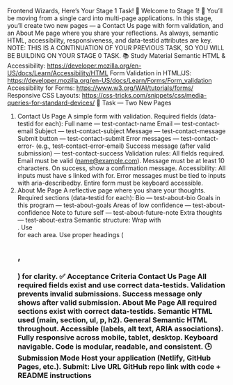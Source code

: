 Frontend Wizards, Here’s Your Stage 1 Task! :rocket:
Welcome to Stage 1! :tada:
You’ll be moving from a single card into multi-page applications. In this stage, you’ll create two new pages — a Contact Us page with form validation, and an About Me page where you share your reflections. As always, semantic HTML, accessibility, responsiveness, and data-testid attributes are key.
NOTE: THIS IS A CONTINUATION OF YOUR PREVIOUS TASK, SO YOU WILL BE BUILDING ON YOUR STAGE 0 TASK.
:books: Study Material
Semantic HTML & Accessibility: https://developer.mozilla.org/en-US/docs/Learn/Accessibility/HTML
Form Validation in HTML/JS: https://developer.mozilla.org/en-US/docs/Learn/Forms/Form_validation
Accessibility for Forms: https://www.w3.org/WAI/tutorials/forms/
Responsive CSS Layouts: https://css-tricks.com/snippets/css/media-queries-for-standard-devices/
:memo: Task — Two New Pages
1. Contact Us Page
A simple form with validation.
Required fields (data-testid for each):
Full name — test-contact-name
Email — test-contact-email
Subject — test-contact-subject
Message — test-contact-message
Submit button — test-contact-submit
Error messages — test-contact-error-<field> (e.g., test-contact-error-email)
Success message (after valid submission) — test-contact-success
Validation rules:
All fields required.
Email must be valid (name@example.com).
Message must be at least 10 characters.
On success, show a confirmation message.
Accessibility:
All inputs must have <label>s linked with for.
Error messages must be tied to inputs with aria-describedby.
Entire form must be keyboard accessible.
2. About Me Page
A reflective page where you share your thoughts.
Required sections (data-testid for each):
Bio — test-about-bio
Goals in this program — test-about-goals
Areas of low confidence — test-about-confidence
Note to future self — test-about-future-note
Extra thoughts — test-about-extra
Semantic structure:
Wrap with <main data-testid="test-about-page">.
Use <section> for each area.
Use proper headings (<h2>, <h3>) for clarity.
:white_check_mark: Acceptance Criteria
Contact Us Page
All required fields exist and use correct data-testids.
Validation prevents invalid submissions.
Success message only shows after valid submission.
About Me Page
All required sections exist with correct data-testids.
Semantic HTML used (main, section, ul, p, h2).
General
Semantic HTML throughout.
Accessible (labels, alt text, ARIA associations).
Fully responsive across mobile, tablet, desktop.
Keyboard navigable.
Code is modular, readable, and consistent.
:clock3: Submission Mode
Host your application (Netlify, GitHub Pages, etc.).
Submit:
Live URL
GitHub repo link with code + README instructions
